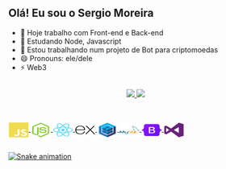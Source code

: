## Olá! Eu sou o Sergio Moreira

- 🔭 Hoje trabalho com Front-end e Back-end
- 🌱 Estudando Node, Javascript
- 👯 Estou trabalhando num projeto de Bot para criptomoedas
- 😄 Pronouns: ele/dele
- ⚡ Web3

##

<div align="center">
  <a href="https://github.com/sergiomoreiranet">
  <img height="160em" src="https://github-readme-stats.vercel.app/api?username=sergiomoreiranet&show_icons=true&theme=tokyonight&include_all_commits=true&count_private=true" />
  <img height="150em" src="https://github-readme-stats.vercel.app/api/top-langs/?username=sergiomoreiranet&layout=compact&langs_count=7&theme=tokyonight" />
</div>
  
  ##
  
  <div style="display: inline_block"><br>
  <img align="center" alt="Ser-Js" height="30" width="40" src="https://raw.githubusercontent.com/devicons/devicon/master/icons/javascript/javascript-plain.svg">
  <img align="center" alt="Ser-Node" height="30" width="40" src="https://raw.githubusercontent.com/devicons/devicon/master/icons/nodejs/nodejs-original.svg">
  <img align="center" alt="Ser-React" height="30" width="40" src="https://raw.githubusercontent.com/devicons/devicon/master/icons/react/react-original.svg">
  <img align="center" alt="Ser-Express" height="30" width="40" src="https://raw.githubusercontent.com/devicons/devicon/master/icons/express/express-original.svg">
  <img align="center" alt="Ser-Sequelize" height="30" width="40" src="https://raw.githubusercontent.com/devicons/devicon/master/icons/sequelize/sequelize-original.svg">
  <img align="center" alt="Ser-Mysql" height="30" width="40" src="https://raw.githubusercontent.com/devicons/devicon/master/icons/mysql/mysql-original-wordmark.svg">
    <img align="center" alt="Ser-Bootstrap" height="30" width="40" src="https://raw.githubusercontent.com/devicons/devicon/master/icons/bootstrap/bootstrap-original.svg">
    <img align="center" alt="Ser-Visualstudio" height="30" width="40" src="https://raw.githubusercontent.com/devicons/devicon/master/icons/visualstudio/visualstudio-plain.svg">
    
</div>
  
   ##
  ![Snake animation](https://github.com/sergiomoreiranet/sergiomoreiranet/blob/output/github-contribution-grid-snake.svg)
  
 
